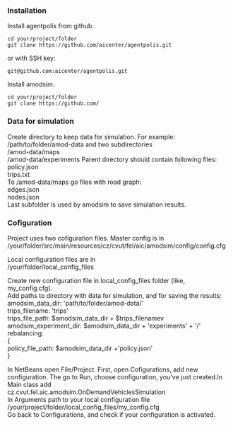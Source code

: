 ### Installation
Install agentpolis from github.
```commandline
cd your/project/folder
git clone https://github.com/aicenter/agentpolis.git
```
or with SSH key:
```commandline
git@github.com:aicenter/agentpolis.git
```
Install amodsim.

```commandline
cd your/project/folder
git clone https://github.com/
```

### Data for simulation
Create directory to keep data for simulation. For example:</br>
 /path/to/folder/amod-data
and two subdirectories</br>
/amod-data/maps</br>
/amod-data/experiments
Parent directory should contain following files:</br>
policy.json</br>
trips.txt</br>
To /amod-data/maps go files with road graph:</br>
edges.json</br>
nodes.json</br>
Last subfolder is used by amodsim to save simulation results. 


### Cofiguration
Project uses two cofiguration files. Master config is in</br>
/your/folder/src/main/resources/cz/cvut/fel/aic/amodsim/config/config.cfg

Local configuration files are in</br>
/your/folder/local_config_files

Create new configuration file in local_config_files folder (like, my_config.cfg).</br>
Add paths to directory with data for simulation, and for saving the results:</br>
amodsim_data_dir: 'path/to/folder/amod-data/'</br>
trips_filename: 'trips'</br>
trips_file_path: $amodsim_data_dir + $trips_filenamev
amodsim_experiment_dir: $amodsim_data_dir + 'experiments'  + '/'</br>
rebalancing:</br>
{</br>
    policy_file_path: $amodsim_data_dir +'policy.json'</br>
}</br>

In NetBeans open File/Project. First, open Cofigurations, add new configuration. The go to Run, choose configuration, you've just created.In Main class add</br>
cz.cvut.fel.aic.amodsim.OnDemandVehiclesSimulation</br>
In Arguments path to your local configuration file</br>
/your/project/folder/local_config_files/my_config.cfg</br>
Go back to Configurations, and check if your configuration is activated.









